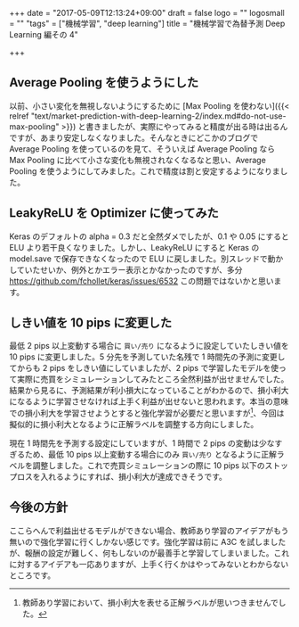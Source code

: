 +++
date = "2017-05-09T12:13:24+09:00"
draft = false
logo = ""
logosmall = ""
"tags" = ["機械学習", "deep learning"]
title = "機械学習で為替予測 Deep Learning 編その 4"

+++

## Average Pooling を使うようにした

以前、小さい変化を無視しないようにするために [Max Pooling を使わない]({{< relref "text/market-prediction-with-deep-learning-2/index.md#do-not-use-max-pooling" >}}) と書きましたが、実際にやってみると精度が出る時は出るんですが、あまり安定しなくなりました。そんなときにどこかのブログで Average Pooling を使っているのを見て、そういえば Average Pooling なら Max Pooling に比べて小さな変化も無視されなくなるなと思い、Average Pooling を使うようにしてみました。これで精度は割と安定するようになりました。

## LeakyReLU を Optimizer に使ってみた

Keras のデフォルトの alpha = 0.3 だと全然ダメでしたが、0.1 や 0.05 にすると ELU より若干良くなりました。しかし、LeakyReLU にすると Keras の model.save で保存できなくなったので ELU に戻しました。別スレッドで動かしていたせいか、例外とかエラー表示とかなかったのですが、多分 https://github.com/fchollet/keras/issues/6532 この問題ではないかと思います。

## しきい値を 10 pips に変更した

最低 2 pips 以上変動する場合に `買い/売り` になるように設定していたしきい値を 10 pips に変更しました。5 分先を予測していた名残で 1 時間先の予測に変更してからも 2 pips をしきい値にしていましたが、2 pips で学習したモデルを使って実際に売買をシミュレーションしてみたところ全然利益が出せませんでした。結果から見るに、予測結果が利小損大になっていることがわかるので、損小利大になるように学習させなければ上手く利益が出せないと思われます。本当の意味での損小利大を学習させようとすると強化学習が必要だと思いますが[^1]、今回は擬似的に損小利大となるように正解ラベルを調整する方向にしました。

現在 1 時間先を予測する設定にしていますが、1 時間で 2 pips の変動は少なすぎるため、最低 10 pips 以上変動する場合にのみ `買い/売り` となるように正解ラベルを調整しました。これで売買シミュレーションの際に 10 pips 以下のストップロスを入れるようにすれば、損小利大が達成できそうです。

## 今後の方針

ここらへんで利益出せるモデルができない場合、教師あり学習のアイデアがもう無いので強化学習に行くしかない感じです。強化学習は前に A3C を試しましたが、報酬の設定が難しく、何もしないのが最善手と学習してしまいました。これに対するアイデアも一応ありますが、上手く行くかはやってみないとわからないところです。

[^1]: 教師あり学習において、損小利大を表せる正解ラベルが思いつきませんでした。
